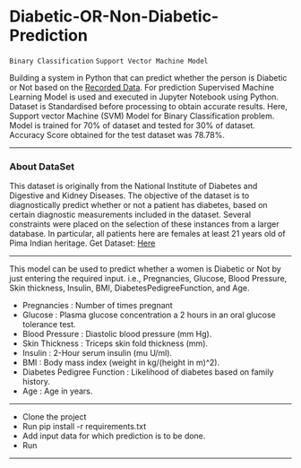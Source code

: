 # Diabetic-OR-Non-Diabetic-Prediction

`Binary Classification`
`Support Vector Machine Model`

Building a system in Python that can predict whether the person is Diabetic or Not based on the [Recorded Data](https://www.kaggle.com/datasets/uciml/pima-indians-diabetes-database).
For prediction Supervised Machine Learning Model is used and executed in Jupyter Notebook using Python.
Dataset is Standardised before processing to obtain accurate results.
Here, Support vector Machine (SVM) Model for Binary Classification problem. 
Model is trained for 70% of dataset and tested for 30% of dataset. 
Accuracy Score obtained for the test dataset was 78.78%.

---

### About DataSet

This dataset is originally from the National Institute of Diabetes and Digestive and Kidney Diseases. The objective of the dataset is to diagnostically predict whether or not a patient has diabetes, based on certain diagnostic measurements included in the dataset. Several constraints were placed on the selection of these instances from a larger database. In particular, all patients here are females at least 21 years old of Pima Indian heritage.
Get Dataset: [Here](https://www.kaggle.com/datasets/uciml/pima-indians-diabetes-database)

---

This model can be used to predict whether a women is Diabetic or Not by just entering the required input.
i.e., Pregnancies, Glucose, Blood Pressure, Skin thickness, Insulin, BMI, DiabetesPedigreeFunction, and Age.

- Pregnancies : Number of times pregnant
- Glucose : Plasma glucose concentration a 2 hours in an oral glucose tolerance test.
- Blood Pressure : Diastolic blood pressure (mm Hg).
- Skin Thickness : Triceps skin fold thickness (mm).
- Insulin : 2-Hour serum insulin (mu U/ml).
- BMI : Body mass index (weight in kg/(height in m)^2).
- Diabetes Pedigree Function : Likelihood of diabetes based on family history.
- Age : Age in years.

---

- Clone the project
- Run pip install -r requirements.txt
- Add input data for which prediction is to be done.
- Run

---
